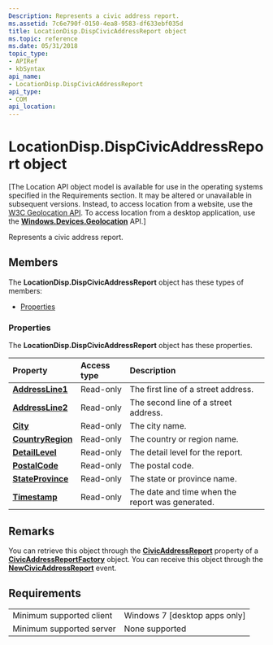 ```yaml
---
Description: Represents a civic address report.
ms.assetid: 7c6e790f-0150-4ea8-9583-df633ebf035d
title: LocationDisp.DispCivicAddressReport object
ms.topic: reference
ms.date: 05/31/2018
topic_type: 
- APIRef
- kbSyntax
api_name: 
- LocationDisp.DispCivicAddressReport
api_type: 
- COM
api_location: 
---
```


# LocationDisp.DispCivicAddressReport object

\[The Location API object model is available for use in the operating systems specified in the Requirements section. It may be altered or unavailable in subsequent versions. Instead, to access location from a website, use the [W3C Geolocation API](/previous-versions/windows/internet-explorer/ie-developer/samples/gg589513(v=vs.85)). To access location from a desktop application, use the [**Windows.Devices.Geolocation**](/uwp/api/Windows.Devices.Geolocation) API.\]

Represents a civic address report.

## Members

The **LocationDisp.DispCivicAddressReport** object has these types of members:

-   [Properties](#properties)

### Properties

The **LocationDisp.DispCivicAddressReport** object has these properties.



| Property                                                                              | Access type          | Description                                                 |
|:--------------------------------------------------------------------------------------|:---------------------|:------------------------------------------------------------|
| [**AddressLine1**](locationdisp-dispcivicaddressreport-addressline1.md)<br/>   | Read-only<br/> | The first line of a street address.<br/>              |
| [**AddressLine2**](locationdisp-dispcivicaddressreport-addressline2.md)<br/>   | Read-only<br/> | The second line of a street address.<br/>             |
| [**City**](locationdisp-dispcivicaddressreport-city.md)<br/>                   | Read-only<br/> | The city name.<br/>                                   |
| [**CountryRegion**](locationdisp-civicaddressreport-countryregion.md)<br/>     | Read-only<br/> | The country or region name.<br/>                      |
| [**DetailLevel**](locationdisp-dispcivicaddressreport-detaillevel.md)<br/>     | Read-only<br/> | The detail level for the report.<br/>                 |
| [**PostalCode**](locationdisp-dispcivicaddressreport-postalcode.md)<br/>       | Read-only<br/> | The postal code.<br/>                                 |
| [**StateProvince**](locationdisp-dispcivicaddressreport-stateprovince.md)<br/> | Read-only<br/> | The state or province name.<br/>                      |
| [**Timestamp**](locationdisp-dispcivicaddressreport-timestamp.md)<br/>         | Read-only<br/> | The date and time when the report was generated.<br/> |



 

## Remarks

You can retrieve this object through the [**CivicAddressReport**](locationdisp-dispcivicaddressreport-civicaddressreport.md) property of a [**CivicAddressReportFactory**](locationdisp-civicaddressreportfactory.md) object. You can receive this object through the [**NewCivicAddressReport**](newcivicaddressreport.md) event.

## Requirements



|                                     |                                            |
|-------------------------------------|--------------------------------------------|
| Minimum supported client<br/> | Windows 7 \[desktop apps only\]<br/> |
| Minimum supported server<br/> | None supported<br/>                  |



 

